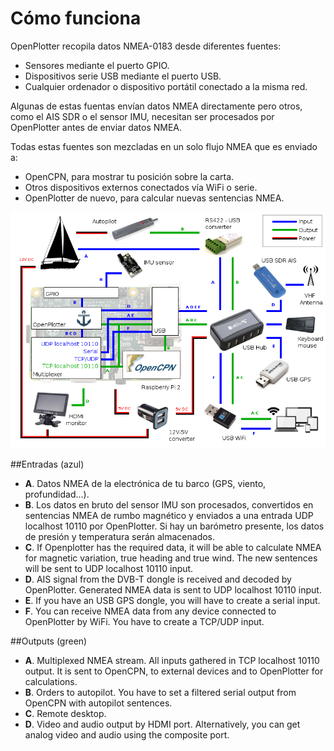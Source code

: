 # Cómo funciona

OpenPlotter recopila datos NMEA-0183 desde diferentes fuentes:

* Sensores mediante el puerto GPIO.
* Dispositivos serie USB mediante el puerto USB.
* Cualquier ordenador o dispositivo portátil conectado a la misma red.

Algunas de estas fuentas envían datos NMEA directamente pero otros, como el AIS SDR o el sensor IMU, necesitan ser procesados por OpenPlotter antes de enviar datos NMEA.

Todas estas fuentes son mezcladas en un solo flujo NMEA que es enviado a:

* OpenCPN, para mostrar tu posición sobre la carta.
* Otros dispositivos externos conectados vía WiFi o serie.
* OpenPlotter de nuevo, para calcular nuevas sentencias NMEA.

![](diagram.png)

##Entradas (azul)
* **A**. Datos NMEA de la electrónica de tu barco (GPS, viento, profundidad...).
* **B**. Los datos en bruto del sensor IMU son procesados, convertidos en sentencias NMEA de rumbo magnético y enviados a una entrada UDP localhost 10110 por OpenPlotter. Si hay un barómetro presente, los datos de presión y temperatura serán almacenados.
* **C**. If Openplotter has the required data, it will be able to calculate NMEA for magnetic variation, true heading and true wind. The new sentences will be sent to UDP localhost 10110 input.
* **D**. AIS signal from the DVB-T dongle is received and decoded by OpenPlotter. Generated NMEA data is sent to UDP localhost 10110 input.
* **E**. If you have an USB GPS dongle, you will have to create a serial input.
* **F**. You can receive NMEA data from any device connected to OpenPlotter by WiFi. You have to create a TCP/UDP input.

##Outputs (green)
* **A**. Multiplexed NMEA stream. All inputs gathered in TCP localhost 10110 output. It is sent to OpenCPN, to external devices and to OpenPlotter for calculations.
* **B**. Orders to autopilot. You have to set a filtered serial output from OpenCPN with autopilot sentences.
* **C**. Remote desktop.
* **D**. Video and audio output by HDMI port. Alternatively, you can get analog video and audio using the composite port.

